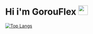 <h1>
  Hi i'm GorouFlex
  <img src="https://media.giphy.com/media/hvRJCLFzcasrR4ia7z/giphy.gif" width="30px"/>
</h1>




[![Top Langs](https://github-readme-stats.vercel.app/api/top-langs/?username=gorouflex&layout=compact&theme=tokyonight)](https://github.com/anuraghazra/github-readme-stats)
